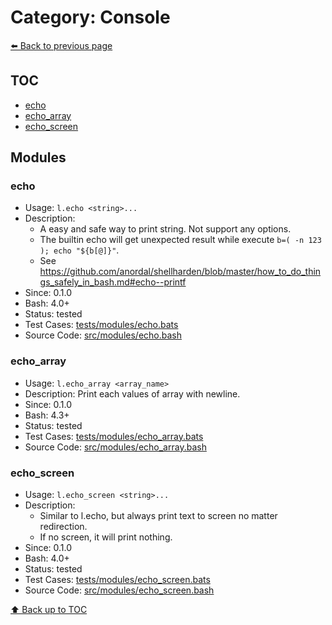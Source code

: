 # Category: Console

[⬅️ Back to previous page](./README.md)

## TOC

- [echo](#echo)
- [echo_array](#echo_array)
- [echo_screen](#echo_screen)

## Modules

### echo

- Usage: `l.echo <string>...`
- Description:
  - A easy and safe way to print string. Not support any options.
  - The builtin echo will get unexpected result while execute `b=( -n 123 ); echo "${b[@]}"`.
  - See https://github.com/anordal/shellharden/blob/master/how_to_do_things_safely_in_bash.md#echo--printf
- Since: 0.1.0
- Bash: 4.0+
- Status: tested
- Test Cases: [tests/modules/echo.bats](../../tests/modules/echo.bats)
- Source Code: [src/modules/echo.bash](../../src/modules/echo.bash)

### echo_array

- Usage: `l.echo_array <array_name>`
- Description: Print each values of array with newline.
- Since: 0.1.0
- Bash: 4.3+
- Status: tested
- Test Cases: [tests/modules/echo_array.bats](../../tests/modules/echo_array.bats)
- Source Code: [src/modules/echo_array.bash](../../src/modules/echo_array.bash)

### echo_screen

- Usage: `l.echo_screen <string>...`
- Description:
  - Similar to l.echo, but always print text to screen no matter redirection.
  - If no screen, it will print nothing.
- Since: 0.1.0
- Bash: 4.0+
- Status: tested
- Test Cases: [tests/modules/echo_screen.bats](../../tests/modules/echo_screen.bats)
- Source Code: [src/modules/echo_screen.bash](../../src/modules/echo_screen.bash)

[⬆️ Back up to TOC](#toc)
